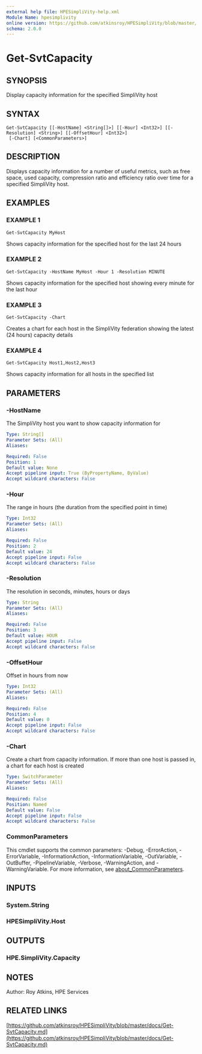 ```yaml
---
external help file: HPESimpliVity-help.xml
Module Name: hpesimplivity
online version: https://github.com/atkinsroy/HPESimpliVity/blob/master/docs/Get-SvtCapacity.md
schema: 2.0.0
---
```


# Get-SvtCapacity

## SYNOPSIS
Display capacity information for the specified SimpliVity host

## SYNTAX

```
Get-SvtCapacity [[-HostName] <String[]>] [[-Hour] <Int32>] [[-Resolution] <String>] [[-OffsetHour] <Int32>]
 [-Chart] [<CommonParameters>]
```

## DESCRIPTION
Displays capacity information for a number of useful metrics, such as free space, used capacity, compression
ratio and efficiency ratio over time for a specified SimpliVity host.

## EXAMPLES

### EXAMPLE 1
```
Get-SvtCapacity MyHost
```

Shows capacity information for the specified host for the last 24 hours

### EXAMPLE 2
```
Get-SvtCapacity -HostName MyHost -Hour 1 -Resolution MINUTE
```

Shows capacity information for the specified host showing every minute for the last hour

### EXAMPLE 3
```
Get-SvtCapacity -Chart
```

Creates a chart for each host in the SimpliVity federation showing the latest (24 hours) capacity details

### EXAMPLE 4
```
Get-SvtCapacity Host1,Host2,Host3
```

Shows capacity information for all hosts in the specified list

## PARAMETERS

### -HostName
The SimpliVity host you want to show capacity information for

```yaml
Type: String[]
Parameter Sets: (All)
Aliases:

Required: False
Position: 1
Default value: None
Accept pipeline input: True (ByPropertyName, ByValue)
Accept wildcard characters: False
```

### -Hour
The range in hours (the duration from the specified point in time)

```yaml
Type: Int32
Parameter Sets: (All)
Aliases:

Required: False
Position: 2
Default value: 24
Accept pipeline input: False
Accept wildcard characters: False
```

### -Resolution
The resolution in seconds, minutes, hours or days

```yaml
Type: String
Parameter Sets: (All)
Aliases:

Required: False
Position: 3
Default value: HOUR
Accept pipeline input: False
Accept wildcard characters: False
```

### -OffsetHour
Offset in hours from now

```yaml
Type: Int32
Parameter Sets: (All)
Aliases:

Required: False
Position: 4
Default value: 0
Accept pipeline input: False
Accept wildcard characters: False
```

### -Chart
Create a chart from capacity information.
If more than one host is passed in, a chart for each host is created

```yaml
Type: SwitchParameter
Parameter Sets: (All)
Aliases:

Required: False
Position: Named
Default value: False
Accept pipeline input: False
Accept wildcard characters: False
```

### CommonParameters
This cmdlet supports the common parameters: -Debug, -ErrorAction, -ErrorVariable, -InformationAction, -InformationVariable, -OutVariable, -OutBuffer, -PipelineVariable, -Verbose, -WarningAction, and -WarningVariable. For more information, see [about_CommonParameters](http://go.microsoft.com/fwlink/?LinkID=113216).

## INPUTS

### System.String
### HPESimpliVity.Host
## OUTPUTS

### HPE.SimpliVity.Capacity
## NOTES
Author: Roy Atkins, HPE Services

## RELATED LINKS

[https://github.com/atkinsroy/HPESimpliVity/blob/master/docs/Get-SvtCapacity.md](https://github.com/atkinsroy/HPESimpliVity/blob/master/docs/Get-SvtCapacity.md)

